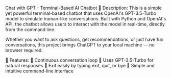 Chat with GPT - Terminal-Based AI Chatbot
📄 Description:
This is a simple yet powerful terminal-based chatbot that uses OpenAI's GPT-3.5-Turbo model to simulate human-like conversations. Built with Python and OpenAI's API, the chatbot allows users to interact with the model in real-time, directly from the command line.

Whether you want to ask questions, get recommendations, or just have fun conversations, this project brings ChatGPT to your local machine — no browser required.

🚀 Features:
🔁 Continuous conversation loop
🤖 Uses GPT-3.5-Turbo for natural responses
🛑 Exit easily by typing exit, quit, or bye
💬 Simple and intuitive command-line interface
